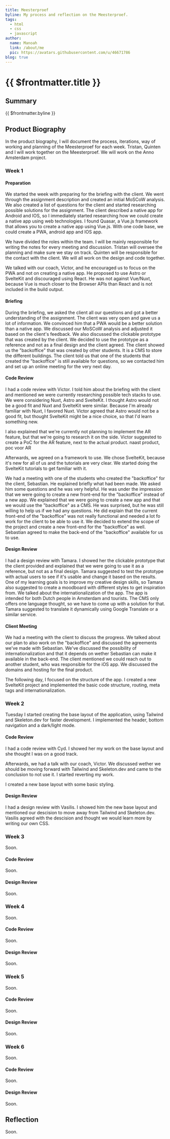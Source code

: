 ```yaml
---
title: Meesterproef
byline: My process and reflection on the Meesterproef.
tags:
  - html
  - css
  - javascript
author:
  name: Manoah
  link: /about/me
  pic: https://avatars.githubusercontent.com/u/46671786
blog: true
---
```


# {{ $frontmatter.title }}

## Summary

{{ $frontmatter.byline }}

## Product Biography

In the product biography, I will document the process, iterations, way of working and planning of the Meesterproef for each week. Tristan, Quinten and I will work together on the Meesterproef. We will work on the Anno Amsterdam project.

### Week 1

#### Preparation

We started the week with preparing for the briefing with the client. We went through the assignment description and created an initial MoSCoW analysis. We also created a list of questions for the client and started researching possible solutions for the assignment. The client described a native app for Android and IOS, so I immediately started researching how we could create a native app using web technologies. I found Quasar, a Vue.js framework that allows you to create a native app using Vue.js. With one code base, we could create a PWA, android app and IOS app.

We have divided the roles within the team. I will be mainly responsible for writing the notes for every meeting and discussion. Tristan will oversee the planning and make sure we stay on track. Quinten will be responsible for the contact with the client. We will all work on the design and code together.

We talked with our coach, Victor, and he encouraged us to focus on the PWA and not on creating a native app. He proposed to use Astro or SvelteKit and discouraged using React. He was not against Vue/Nuxt, because Vue is much closer to the Browser APIs than React and is not included in the build output.

#### Briefing

During the briefing, we asked the client all our questions and got a better understanding of the assignment. The client was very open and gave us a lot of information. We convinced him that a PWA would be a better solution than a native app. We discussed our MoSCoW analysis and adjusted it based on the client's feedback. We also discussed the clickable prototype that was created by the client. We decided to use the prototype as a reference and not as a final design and the client agreed. The client showed us the "backoffice" that was created by other students. It is a CMS to store the different buildings. The client told us that one of the students that created the "backoffice" is still available for questions, so we contacted him and set up an online meeting for the very next day.

#### Code Review

I had a code review with Victor. I told him about the briefing with the client and mentioned we were currently researching possible tech stacks to use. We were considering Nuxt, Astro and SvelteKit. I thought Astro would not be a good fit and Nuxt and SvelteKit were similar. Because I'm already familiar with Nuxt, I favored Nuxt. Victor agreed that Astro would not be a good fit, but thought SvelteKit might be a nice choice, so that I'd learn something new.

I also explained that we're currently not planning to implement the AR feature, but that we're going to research it on the side. Victor suggested to create a PoC for the AR feature, next to the actual product.
naast product, poc voor AR

Afterwards, we agreed on a framework to use. We chose SvelteKit, because it's new for all of us and the tutorials are very clear. We started doing the SvelteKit tutorials to get familiar with it.

We had a meeting with one of the students who created the "backoffice" for the client, Sebastian. He explained briefly what had been made. We asked him some questions and he was very helpful. He was under the impression that we were going to create a new front-end for the "backoffice" instead of a new app. We explained that we were going to create a new app and that we would use the "backoffice" as a CMS. He was surprised, but he was still willing to help us if we had any questions. He did explain that the current front-end of the "backoffice" was not really functional and needed a lot fo work for the client to be able to use it. We decided to extend the scope of the project and create a new front-end for the "backoffice" as well. Sebastian agreed to make the back-end of the "backoffice" available for us to use.

#### Design Review

I had a design review with Tamara. I showed her the clickable prototype that the client provided and explained that we were going to use it as a reference, but not as a final design. Tamara suggested to test the prototype with actual users to see if it's usable and change it based on the results. One of my learning goals is to improve my creative design skills, so Tamara also suggested to create a moodboard with different styles to get inspiration from. We talked about the internationalization of the app. The app is intended for both Dutch people in Amsterdam and tourists. The CMS only offers one language thought, so we have to come up with a solution for that. Tamara suggested to translate it dynamically using Google Translate or a similar service.

#### Client Meeting

We had a meeting with the client to discuss the progress. We talked about our plan to also work on the "backoffice" and discussed the agreements we've made with Sebastian. We've discussed the possibility of internationalization and that it depends on wether Sebastian can make it available in the back-end. The client mentioned we could reach out to another student, who was responsible for the iOS app. We discussed the domains and hosting for the final product.

The following day, I focused on the structure of the app. I created a new SvelteKit project and implemented the basic code structure, routing, meta tags and internationalization.

### Week 2

Tuesday I started creating the base layout of the application, using Tailwind and Skeleton.dev for faster development. I implemented the header, bottom navigation and a dark/light mode.

#### Code Review

I had a code review with Cyd. I showed her my work on the base layout and she thought I was on a good track.

Afterwards, we had a talk with our coach, Victor. We discussed wether we should be moving forward with Tailwind and Skeleton.dev and came to the conclusion to not use it. I started reverting my work.

I created a new base layout with some basic styling.

#### Design Review

I had a design review with Vasilis. I showed him the new base layout and mentioned our descision to move away from Tailwind and Skeleton.dev. Vasilis agreed with the descision and thought we would learn more by writing our own CSS.

### Week 3

Soon.

#### Code Review

Soon.

#### Design Review

Soon.

### Week 4

Soon.

#### Code Review

Soon.

#### Design Review

Soon.

### Week 5

Soon.

#### Code Review

Soon.

#### Design Review

Soon.

### Week 6

Soon.

#### Code Review

Soon.

#### Design Review

Soon.

## Reflection

Soon.
